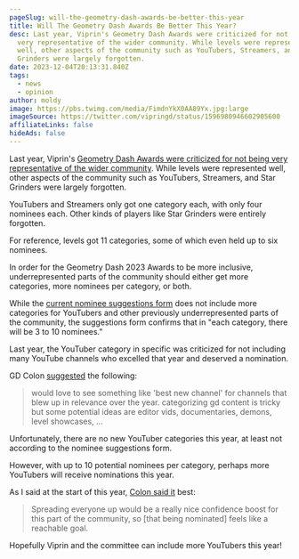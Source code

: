 ```yaml
---
pageSlug: will-the-geometry-dash-awards-be-better-this-year
title: Will The Geometry Dash Awards Be Better This Year?
desc: Last year, Viprin's Geometry Dash Awards were criticized for not being
  very representative of the wider community. While levels were represented
  well, other aspects of the community such as YouTubers, Streamers, and Star
  Grinders were largely forgotten.
date: 2023-12-04T20:13:31.840Z
tags:
  - news
  - opinion
author: moldy
image: https://pbs.twimg.com/media/FimdnYkX0AA89Yx.jpg:large
imageSource: https://twitter.com/vipringd/status/1596980946602905600
affiliateLinks: false
hideAds: false
---
```

Last year, Viprin's [Geometry Dash Awards were criticized for not being very representative of the wider community](/posts/how-to-fix-youtuber-inclusivity-in-the-geometry-dash-awards/). While levels were represented well, other aspects of the community such as YouTubers, Streamers, and Star Grinders were largely forgotten.

YouTubers and Streamers only got one category each, with only four nominees each. Other kinds of players like Star Grinders were entirely forgotten.

For reference, levels got 11 categories, some of which even held up to six nominees.

In order for the Geometry Dash 2023 Awards to be more inclusive, underrepresented parts of the community should either get more categories, more nominees per category, or both.

While the [current nominee suggestions form](/posts/you-can-suggest-nominees-for-the-geometry-dash-2023-awards-right-now/) does not include more categories for YouTubers and other previously underrepresented parts of the community, the suggestions form confirms that in "each category, there will be 3 to 10 nominees."

Last year, the YouTuber category in specific was criticized for not including many YouTube channels who excelled that year and deserved a nomination.

GD Colon [suggested](https://twitter.com/TheRealGDColon/status/1604234987028762627) the following:

> would love to see something like 'best new channel' for channels that blew up in relevance over the year. categorizing gd content is tricky but some potential ideas are editor vids, documentaries, demons, level showcases, ...

Unfortunately, there are no new YouTuber categories this year, at least not according to the nominee suggestions form.

However, with up to 10 potential nominees per category, perhaps more YouTubers will receive nominations this year.

As I said at the start of this year, [Colon said it](https://twitter.com/TheRealGDColon/status/1604235754464575490) best:

> Spreading everyone up would be a really nice confidence boost for this part of the community, so [that being nominated] feels like a reachable goal.

Hopefully Viprin and the committee can include more YouTubers this year!